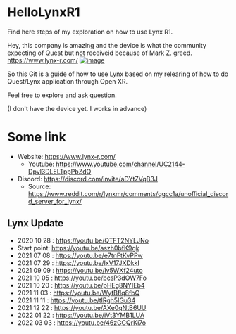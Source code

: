 # HelloLynxR1
Find here steps of my exploration on how to use Lynx R1.

Hey, this company is amazing and the device is what the community expecting of Quest but not receiveid because of Mark Z. greed.
https://www.lynx-r.com/
[![image](https://user-images.githubusercontent.com/20149493/160122857-cdc731ef-ce3b-47e2-a156-c0ddaa4857c9.png)](https://www.lynx-r.com/)


So this Git is a guide of how to use Lynx based on my relearing of how to do Quest/Lynx application through Open XR.

Feel free to explore and ask question.

(I don't have the device yet. I works in advance)


# Some link
- Website: https://www.lynx-r.com/
   - Youtube: https://www.youtube.com/channel/UC2144-Dpvl3DLELTppPbZdQ
- Discord: https://discord.com/invite/aDYtZVqB3J
  - Source: https://www.reddit.com/r/lynxmr/comments/qgcc1a/unofficial_discord_server_for_lynx/


## Lynx Update
-  2020 10 28 : https://youtu.be/QTFT2NYLJNo
-  Start point: https://youtu.be/aszh0bfK9gk
-  2021 07 08 : https://youtu.be/e7tnFtKvPPw
-  2021 07 29 : https://youtu.be/IxV17JXDkkI
-  2021 09 09 : https://youtu.be/lv5WXf24uto
-  2021 10 05 : https://youtu.be/bcsP3dOW7Fo
-  2021 10 20 : https://youtu.be/pHEg8NYIEb4
-  2021 11 03 : https://youtu.be/WytBflq8fbQ
-  2021 11 11 : https://youtu.be/tlRgh5IGu34
-  2021 12 22 : https://youtu.be/AXe0qNtB6UU
-  2022 01 22 : https://youtu.be/iVt3YMB1LUA
-  2022 03 03 : https://youtu.be/46zGCQrKi7o
